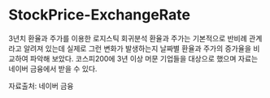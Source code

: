 # StockPrice-ExchangeRate

3년치 환율과 주가를 이용한 로지스틱 회귀분석
환율과 주가는 기본적으로 반비례 관계라고 알려져 있는데 실제로 그런 변화가
발생하는지 날짜별 환율과 주가의 증가율을 비교하여 파악해 보았다.
코스피200에 3년 이상 머문 기업들을 대상으로 했으며 자료는 네이버 금융에서
받을 수 있다.

자료출처: 네이버 금융
